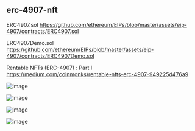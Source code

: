 ## erc-4907-nft

ERC4907.sol
https://github.com/ethereum/EIPs/blob/master/assets/eip-4907/contracts/ERC4907.sol

ERC4907Demo.sol
https://github.com/ethereum/EIPs/blob/master/assets/eip-4907/contracts/ERC4907Demo.sol

Rentable NFTs (ERC-4907) : Part I
https://medium.com/coinmonks/rentable-nfts-erc-4907-949225d476a9

![image](https://user-images.githubusercontent.com/41141023/187296438-76f5bb6c-32cf-4d1e-a4ed-5eeed8e078da.png)

![image](https://user-images.githubusercontent.com/41141023/187296600-7a0d7ee9-a3ff-4051-82cd-1cae2d3574e0.png)

![image](https://user-images.githubusercontent.com/41141023/187296508-b1d5d682-4f44-4599-993e-b897e7c17579.png)

![image](https://user-images.githubusercontent.com/41141023/187296677-f62a9704-30f3-43c2-bd4a-4f9ae0601584.png)
